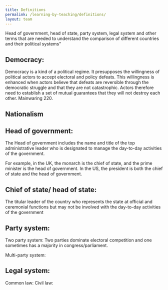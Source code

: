 ```yaml
---
title: Definitions
permalink: /learning-by-teaching/definitions/
layout: team
---
```


Head of government, head of state, party system, legal system and other terms that are needed to understand the comparison of different countries and their political systems"

## Democracy: 
Democracy is a kind of a political regime. It presupposes the willingness of political actors to accept electoral and policy defeats. This willingness is enhanced when actors believe that defeats are reversible through the democratic struggle and that they are not catastrophic. Actors therefore need to establish a set of mutual guarantees that they will not destroy each other. Mainwaring 220.

## Nationalism 

## Head of government:  
The Head of government includes the name and title of the top administrative leader who is designated to manage the day-to-day activities of the government. 

For example, in the UK, the monarch is the chief of state, and the prime minister is the head of government. In the US, the president is both the chief of state and the head of government.

## Chief of state/ head of state: 
The titular leader of the country who represents the state at official and ceremonial functions but may not be involved with the day-to-day activities of the government

## Party system:
Two party system: Two parties dominate electoral competition and one sometimes has a majority in congress/parliament. 

Multi-party system:

## Legal system: 
Common law:
Civil law:
